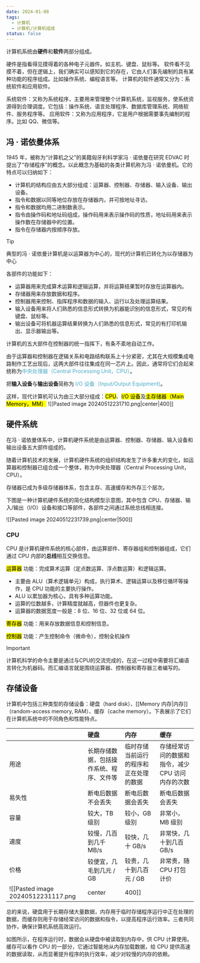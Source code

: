 ```yaml
---
date: 2024-01-08
tags:
  - 计算机
  - 计算机/计算机组成
status: false
---
```

计算机系统由**硬件**和**软件**两部分组成。

硬件是指看得见摸得着的各种电子元器件。如主机、键盘、鼠标等。
软件看不见摸不着，但在逻辑上，我们确实可以感知到它的存在，它由人们事先编制的具有某种功能的程序组成。比如操作系统、编程语言等。
计算机的软件通常又分为：系统软件和应用软件。

系统软件：又称为系统程序，主要用来管理整个计算机系统，监视服务，使系统资源得到合理调度。它包括：操作系统、语言处理程序、数据库管理系统、网络软件、服务程序等。
应用软件：又称为应用程序，它是用户根据需要事先编制的程序。比如 QQ、微信等。

## 冯 · 诺依曼体系
1945 年，被称为“计算机之父”的美籍匈牙利科学家冯 · 诺依曼在研究 EDVAC 时提出了“存储程序”的概念。以此概念为基础的各类计算机称为冯 · 诺依曼机。它的特点可以归纳如下：

- 计算机的结构应由五大部分组成：运算器、控制器、存储器、输入设备、输出设备。
- 指令和数据以同等地位存放在存储器内，并可按地址寻访。
- 指令和数据均用二进制数表示。
- 指令由操作码和地址码组成，操作码用来表示操作码的性质，地址码用来表示操作数在存储器中的位置。
- 指令在存储器内按顺序存放。

> [!tip]
> 典型的冯 · 诺依曼计算机是以运算器为中心的，现代的计算机已转化为以存储器为中心

各部件的功能如下：

- 运算器用来完成算术运算和逻辑运算，并将运算结果暂时存放在运算器内。
- 存储器用来存放数据和程序。
- 控制器用来控制、指挥程序和数据的输入、运行以及处理运算结果。
- 输入设备用来将人们熟悉的信息形式转换为机器能识别的信息形式，常见的有键盘、鼠标等。
- 输出设备可将机器运算结果转换为人们熟悉的信息形式，常见的有打印机输出、显示器输出等。

计算机的五大部件在控制器的统一指挥下，有条不紊地自动工作。

由于运算器和控制器在逻辑关系和电路结构联系上十分紧密，尤其在大规模集成电路制作工艺出现后，这两大部件往往集成在同一芯片上。因此，通常将它们合起来统称为<font color="#4bacc6">中央处理器（Central Processing Unit，CPU）</font>。

把**输入设备**与**输出设备**简称为<font color="#4bacc6"> I/O 设备（Input/Output Equipment)</font>。

这样，现代计算机可认为由三大部分组成：<mark class="hltr-orange">CPU</mark>、<mark class="hltr-green">I/O 设备</mark>及<mark class="hltr-red">主存储器（Main Memory，MM）</mark>
![[Pasted image 20240512231710.png|center|400]]
## 硬件系统
在冯 · 诺依曼体系中，计算机硬件系统是由运算器、控制器、存储器、输入设备和输出设备五大部件组成的。

随着计算机技术的发展，计算机硬件系统的组织结构发生了许多重大的变化，如运算器和控制器已组合成一个整体，称为中央处理器（Central Processing Unit，CPU）。

存储器已成为多级存储器体系，包含主存、高速缓存和外存三个层次。

下图是一种计算机硬件系统的简化结构模型示意图，其中包含 CPU、存储器、输入/输出（I/O）设备和接口等部件，各部件之间通过系统总线相连接。

![[Pasted image 20240512231739.png|center|500]]
### CPU
CPU 是计算机硬件系统的核心部件，由运算部件、寄存器组和控制器组成，它们通过 CPU 内部的**总线**相互交换信息。

<mark class="hltr-orange">运算器</mark>
功能：完成算术运算（定点数运算、浮点数运算）和逻辑运算。

- 主要由 ALU（算术逻辑单元）构成，执行算术、逻辑运算以及移位循环等操作，是 CPU 功能的主要执行操作。
- ALU 以累加器为核心，具有多种运算功能。
- 运算的位数越多，计算精度就越高，但器件也更复杂。
- 运算器的数据宽度一般是：8 位、16 位、32 位或 64 位。

<mark class="hltr-cyan">寄存器</mark>
功能：用来存放数据信息和控制信息。

<mark class="hltr-blue">控制器</mark>
功能：产生控制命令（微命令），控制全机操作

> [!important]
> 计算机科学的命令主要是通过与CPU的交流完成的，在这一过程中需要将汇编语言转化为机器码。而汇编语言就是围绕运算器、控制器和寄存器三者编写的。

## 存储设备

计算机中包括三种类型的存储设备：硬盘（hard disk）、[[Memory 内存|内存]]（random-access memory, RAM）、缓存（cache memory）。下表展示了它们在计算机系统中的不同角色和性能特点。

|     | 硬盘                   | 内存                  | 缓存                          |
|:----|:---------------------|:--------------------|:----------------------------|
| 用途  | 长期存储数据，包括操作系统、程序、文件等 | 临时存储当前运行的程序和正在处理的数据 | 存储经常访问的数据和指令，减少 CPU 访问内存的次数 |
| 易失性 | 断电后数据不会丢失            | 断电后数据会丢失            | 断电后数据会丢失                    |
| 容量  | 较大，TB 级别             | 较小，GB 级别            | 非常小，MB 级别                   |
| 速度  | 较慢，几百到几千 MB/s        | 较快，几十 GB/s          | 非常快，几十到几百 GB/s              |
| 价格  | 较便宜，几毛到几元 / GB       | 较贵，几十到几百元 / GB      | 非常贵，随 CPU 打包计价              |  
![[Pasted image 20240512231117.png|center|400]]

总的来说，硬盘用于长期存储大量数据，内存用于临时存储程序运行中正在处理的数据，而缓存则用于存储经常访问的数据和指令，以提高程序运行效率。三者共同协作，确保计算机系统高效运行。

如图所示，在程序运行时，数据会从硬盘中被读取到内存中，供 CPU 计算使用。缓存可以看作 CPU 的一部分，它通过智能地从内存加载数据，给 CPU 提供高速的数据读取，从而显著提升程序的执行效率，减少对较慢的内存的依赖。
